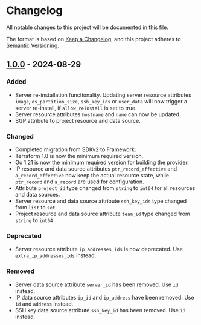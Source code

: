 # Changelog

All notable changes to this project will be documented in this file.

The format is based on [Keep a Changelog](https://keepachangelog.com/en/1.1.0/),
and this project adheres to [Semantic Versioning](https://semver.org/spec/v2.0.0.html).

## [1.0.0] - 2024-08-29

### Added

- Server re-installation functionality. Updating server resource attributes `image`, `os_partition_size`, `ssh_key_ids`
  or `user_data` will now trigger a
  server re-install, if `allow_reinstall` is set to true.
- Server resource attributes `hostname` and `name` can now be updated.
- BGP attribute to project resource and data source.

### Changed

- Completed migration from SDKv2 to Framework.
- Terraform 1.8 is now the minimum required version.
- Go 1.21 is now the minimum required version for building the provider.
- IP resource and data source attributes `ptr_record_effective` and `a_record_effective` now keep the actual resource
  state, while `ptr_record` and `a_record` are used for configuration.
- Attribute `project_id` type changed from `string` to `int64` for all resources and data sources.
- Server resource and data source attribute `ssh_key_ids` type changed from `list` to `set`.
- Project resource and data source attribute `team_id` type changed from `string` to `int64`

### Deprecated

- Server resource attribute `ip_addresses_ids` is now deprecated. Use `extra_ip_addresses_ids` instead.

### Removed

- Server data source attribute `server_id` has been removed. Use `id` instead.
- IP data source attributes `ip_id` and `ip_address` have been removed. Use `id` and `address` instead.
- SSH key data source attribute `ssh_key_id` has been removed. Use `id` instead.

[1.0.0]: https://github.com/cherryservers/terraform-provider-cherryservers/compare/v0.0.6...1.0.0
